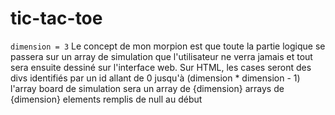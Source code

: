 # tic-tac-toe
``
dimension = 3
``
Le concept de mon morpion est que toute la partie logique se passera sur un array de simulation que 
l'utilisateur ne verra jamais et tout sera ensuite dessiné sur l'interface web.
Sur HTML, les cases seront des divs identifiés par un id allant de 0 jusqu'à (dimension * dimension - 1)
l'array board de simulation sera un array de {dimension} arrays de {dimension} elements remplis de null au début
